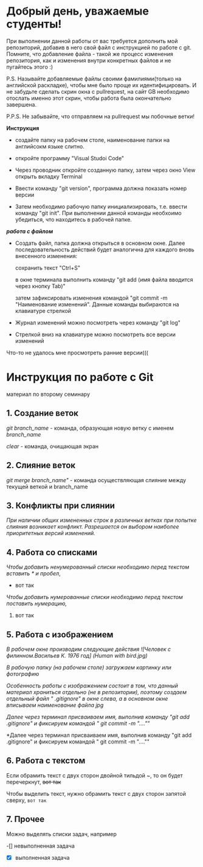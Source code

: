 # Добрый день, уважаемые студенты! 
  При выполнении данной работы от вас требуется дополнить мой репозиторий, добавив в него свой файл с инструкцией по работе с git. Помните, что добавление файла - такой же процесс изменения репозитория, как и изменения внутри конкретных файлов и не пугайтесь этого :)

  P.S. Называйте добавляемые файлы своими фамилиями(только на английской раскладке), чтобы мне было проще их идентифицировать. И не забудьте сделать скрин окна с pullrequest, на сайт GB необходимо отослать именно этот скрин, чтобы работа была окончательно завершена.

  P.P.S. Не забывайте, что отправляем на pullrequest мы побочные ветки!

  **Инструкция**

* создайте папку на рабочем столе, наименование папки на английсокм языке слитно.

* откройте программу "Visual Studoi Code"

* Через проводник откройте созданную папку, затем через окно View открыть вкладку Terminal

* Ввести команду "git version", программа должна показать номер версии

* Затем необходимо рабочую папку инициализировать, т.е. ввести команду "git init". При выполнении данной команды необхоимо убедиться, что находитесь в рабочей папке.

***работа с файлом***

* Создать файл, папка должна открыться в основном окне. Далее последовательность действий будет аналогична для каждого вновь внесенного изменения:
    
    сохранить текст "Ctrl+S"
    
    в окне терминала выполнить команду "git add (имя файла вводится через кнопку Tab)"

    затем зафиксировать изменения командой "git commit -m "Наименование изменений". Данные команды выбираются на клавиатуре стрелкой


* Журнал изменений можно посмотреть через команду "git log"

* Стрелкой вниз на клавиатуре можно посмотреть все версии изменений

Что-то не удалось мне просмотреть ранние версии(((


# Инструкция по работе с Git

материал по второму семинару

## 1. Создание веток

*git branch_name* - команда, образующая новую ветку с именем *branch_name*

*clear* - команда, очищающая экран

## 2. Слияние веток

*git merge branch_name"* - команда осуществляющая слияние между текущей веткой и branch_name

## 3. Конфликты при слиянии

*При наличии общих измененных строк в различных ветках при попытке слияния возникает конфликт. Разрешается он выбором наиболее приоритетных версий изменений.*

## 4. Работа со списками

*Чтобы добавить ненумерованный списки необходимо перед текстом вставить * и пробел*, 
* вот так

*Чтобы добавить нумерованные списки необходимо перед текстом поставить нумерацию,* 
1.  вот так

## 5. Работа с изображением
*В рабочем окне производим следующие действия
![Человек с филинном.Васильев К. 1976 год] (Human with bird.jpg)*

*В рабочую папку (на рабочем столе) загружаем картинку или фотографию*

*Особенность работы с изображением состоит в том, что данный материал храниться отдельно (не в репозитории), поэтому создаем отдельный файл " .gitignore" в окне слева, а в основном окне вписываем наименование файла jpg*

*Далее через терминал присваиваем имя, выполнив команду "git add .gitignore" и фиксируем командой " git commit -m "....""*

*Далее через терминал присваиваем имя, выполнив команду "git add .gitignore" и фиксируем командой " git commit -m "....""

## 6. Работа с текстом

Если обрамить текст с двух сторон двойной тильдой ~, то он будет перечеркнут, ~~вот так~~

Чтобы выделить текст, нужно обрамить текст с двух сторон запятой сверху, `вот так` 

## 7. Прочее

Можно выделять списки задач, например

-[] невыполненная задача

-[x] выполненная задача